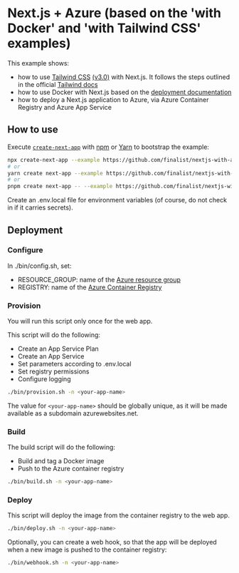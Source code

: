 # Next.js + Azure (based on the 'with Docker' and 'with Tailwind CSS' examples)

This example shows:

* how to use [Tailwind CSS](https://tailwindcss.com/) [(v3.0)](https://tailwindcss.com/blog/tailwindcss-v3) with Next.js. It follows the steps outlined in the official [Tailwind docs](https://tailwindcss.com/docs/guides/nextjs)
* how to use Docker with Next.js based on the [deployment documentation](https://nextjs.org/docs/deployment#docker-image)
* how to deploy a Next.js application to Azure, via Azure Container Registry and Azure App Service

## How to use

Execute [`create-next-app`](https://github.com/vercel/next.js/tree/canary/packages/create-next-app) with [npm](https://docs.npmjs.com/cli/init) or [Yarn](https://yarnpkg.com/lang/en/docs/cli/create/) to bootstrap the example:

```bash
npx create-next-app --example https://github.com/finalist/nextjs-with-azure azure-app
# or
yarn create next-app --example https://github.com/finalist/nextjs-with-azure azure-app
# or
pnpm create next-app -- --example https://github.com/finalist/nextjs-with-azure azure-app
```

Create an .env.local file for environment variables (of course, do not check in if it carries secrets).


## Deployment

### Configure 

In ./bin/config.sh, set:

- RESOURCE_GROUP: name of the [Azure resource group](https://docs.microsoft.com/en-us/azure/azure-resource-manager/management/manage-resource-groups-portal)
- REGISTRY: name of the [Azure Container Registry](https://docs.microsoft.com/en-us/azure/container-registry/container-registry-get-started-portal)


### Provision

You will run this script only once for the web app.

This script will do the following:

- Create an App Service Plan
- Create an App Service
- Set parameters according to .env.local
- Set registry permissions
- Configure logging

```bash
./bin/provision.sh -n <your-app-name>
```

The value for `<your-app-name>` should be globally unique, as it will be made available as a subdomain azurewebsites.net.


### Build

The build script will do the following:

- Build and tag a Docker image
- Push to the Azure container registry

```bash
./bin/build.sh -n <your-app-name>
```


### Deploy

This script will deploy the image from the container registry to the web app.

```bash
./bin/deploy.sh -n <your-app-name>
```

Optionally, you can create a web hook, so that the app will be deployed when a new image is pushed to the container registry:

```bash
./bin/webhook.sh -n <your-app-name>
```
